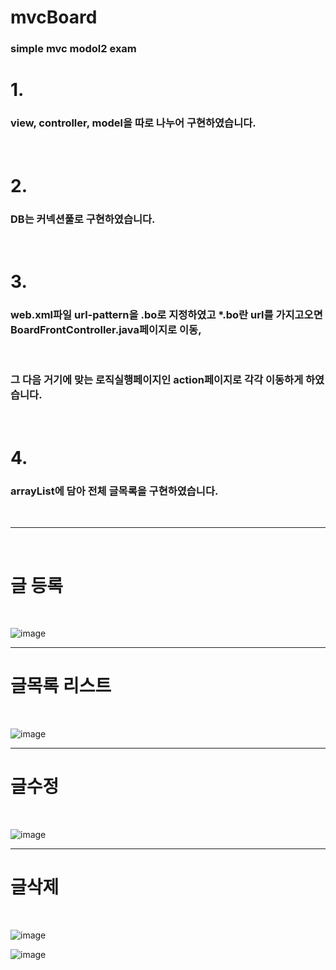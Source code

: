 # mvcBoard
<h3>simple mvc modol2 exam</h3>
<h1>1. </h1><h3>view, controller, model을 따로 나누어 구현하였습니다.</h3><br>
<h1>2. </h1><h3>DB는 커넥션풀로 구현하였습니다.</h3><br>
<h1>3. </h1><h3>web.xml파일 url-pattern을 .bo로 지정하였고 *.bo란 url를 가지고오면 BoardFrontController.java페이지로 이동,</h3><br>
<h3>그 다음 거기에 맞는 로직실행페이지인 action페이지로 각각 이동하게 하였습니다.</h3><br>
<h1>4. </h1><h3>arrayList에 담아 전체 글목록을 구현하였습니다.</h3><br>
<hr>


<br>
<h1>글 등록</h1>
<br>

![image](https://user-images.githubusercontent.com/71121027/99363695-649ddd80-28f8-11eb-933d-e547b9086a0f.png)
<hr>
<h1>글목록 리스트</h1>
<br>

![image](https://user-images.githubusercontent.com/71121027/99364091-e68e0680-28f8-11eb-9037-9e7ece101b85.png)

<hr>
<h1>글수정</h1>
<br>

![image](https://user-images.githubusercontent.com/71121027/99364472-59977d00-28f9-11eb-89c3-b576c4e2dc2a.png)


<hr>
<h1>글삭제</h1>
<br>

![image](https://user-images.githubusercontent.com/71121027/99364658-94011a00-28f9-11eb-9bf7-3388de776c83.png)

![image](https://user-images.githubusercontent.com/71121027/99364823-c90d6c80-28f9-11eb-8f46-706bf1a89e3a.png)





